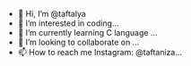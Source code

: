 - 👋 Hi, I’m @taftalya
- 👀 I’m interested in coding...
- 🌱 I’m currently learning C language ...
- 💞️ I’m looking to collaborate on ...
- 📫 How to reach me Instagram: @taftaniza...

<!---
taftalya/taftalya is a ✨ special ✨ repository because its `README.md` (this file) appears on your GitHub profile.
You can click the Preview link to take a look at your changes.
--->
